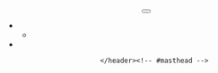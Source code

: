 <!doctype html>
<html>

<head></head>

<body>
	<div id="page" class="site">
		<a class="skip-link screen-reader-text" href="#primary"></a>
		<header id="masthead" class="site-header">
			<div class="site-branding">
				<!-- トップページ以外 -->
				<h1 class="site-title"></a></h1>
				<!-- トップページ以外 -->
				<p class="site-title"></a></p>
				<p class="site-description"></p>
			</div>
			<nav id="site-navigation" class="main-navigation">
				<button class="menu-toggle" aria-controls="primary-menu" aria-expanded="false"></button>
				<!-- jsでnav-menuクラスを付与 -->
				<!--
				wp_nav_menuで下記項目を設定
				'theme_location' => 'menu-1',
				'menu_id'        => 'primary-menu',
				-->
				<ul id="primary-menu" class="menu nav-menu">
					<li>
						<ul class="sub-menu">
							<li></li>
						</ul>
					</li>
					<!-- クエリーループを使用した場合 -->
					<li class="current-menu-item">
					</li>
			</nav>


		</header><!-- #masthead -->